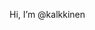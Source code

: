 Hi, I’m @kalkkinen

<!---
kalkkinen/kalkkinen is a ✨ special ✨ repository because its `README.md` (this file) appears on your GitHub profile.
You can click the Preview link to take a look at your changes.
--->
